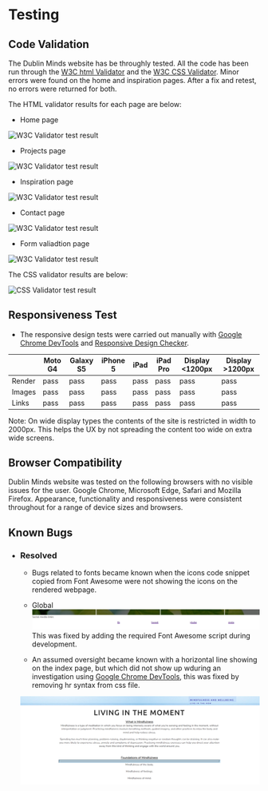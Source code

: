 # Testing
## Code Validation
The Dublin Minds website has be throughly tested. All the code has been run through the [W3C html Validator](https://validator.w3.org/) and the [W3C CSS Validator](https://jigsaw.w3.org/css-validator/). Minor errors were found on the home and inspiration pages. After a fix and retest, no errors were returned for both. 

The HTML validator results for each page are below:

* Home page

![W3C Validator test result](assets/readme-images/w3ctesting.png)

* Projects page

![W3C Validator test result](assets/readme-images/w3ctesting.png)

* Inspiration page

![W3C Validator test result](assets/readme-images/w3ctesting.png)

* Contact page

![W3C Validator test result](assets/readme-images/w3ctesting.png)

* Form valiadtion page

![W3C Validator test result](assets/readme-images/w3ctesting.png)

The CSS validator results are below:

![CSS Validator test result](assets/readme-images/csstesting.png)

## Responsiveness Test

* The responsive design tests were carried out manually with [Google Chrome DevTools](https://developer.chrome.com/docs/devtools/) and [Responsive Design Checker](https://www.responsivedesignchecker.com/).

|        | Moto G4 | Galaxy S5 | iPhone 5 | iPad | iPad Pro | Display <1200px | Display >1200px |
|--------|---------|-----------|----------|------|----------|-----------------|-----------------|
| Render | pass    | pass      | pass     | pass | pass     | pass            | pass            |
| Images | pass    | pass      | pass     | pass | pass     | pass            | pass            |
| Links  | pass    | pass      | pass     | pass | pass     | pass            | pass            |

Note: On wide display types the contents of the site is restricted in width to 2000px. This helps the UX by not spreading the content too wide on extra wide screens.

## Browser Compatibility

Dublin Minds website was tested on the following browsers with no visible issues for the user. 
Google Chrome, Microsoft Edge, Safari and Mozilla Firefox. Appearance, functionality and responsiveness were consistent throughout for a range of device sizes and browsers.

## Known Bugs
* ### Resolved

    * Bugs related to fonts became known when the icons code snippet copied from Font Awesome were not showing the icons on the rendered webpage.

    * Global
    ![Font Awesome script](assets/readme-images/footer-font-test.PNG)
    This was fixed by adding the required Font Awesome script during development.

    * An assumed oversight became known with a horizontal line showing on the index page, but which did not show up wduring an investigation using [Google Chrome DevTools](https://developer.chrome.com/docs/devtools/), this was fixed by removing hr syntax from css file.

    ![Horizontal Rule bug](assets/readme-images/hr-test.PNG)